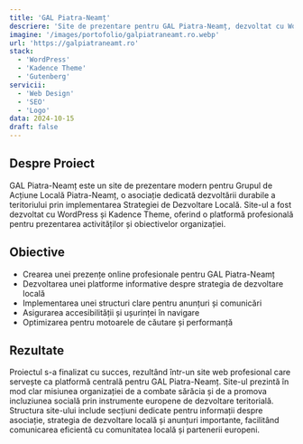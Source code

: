 ```yaml
---
title: 'GAL Piatra-Neamț'
descriere: 'Site de prezentare pentru GAL Piatra-Neamț, dezvoltat cu WordPress și Kadence Theme.'
imagine: '/images/portofolio/galpiatraneamt.ro.webp'
url: 'https://galpiatraneamt.ro'
stack:
  - 'WordPress'
  - 'Kadence Theme'
  - 'Gutenberg'
servicii:
  - 'Web Design'
  - 'SEO'
  - 'Logo'
data: 2024-10-15
draft: false
---
```


## Despre Proiect

GAL Piatra-Neamț este un site de prezentare modern pentru Grupul de Acțiune Locală Piatra-Neamț, o asociație dedicată dezvoltării durabile a teritoriului prin implementarea Strategiei de Dezvoltare Locală. Site-ul a fost dezvoltat cu WordPress și Kadence Theme, oferind o platformă profesională pentru prezentarea activităților și obiectivelor organizației.

## Obiective

- Crearea unei prezențe online profesionale pentru GAL Piatra-Neamț
- Dezvoltarea unei platforme informative despre strategia de dezvoltare locală
- Implementarea unei structuri clare pentru anunțuri și comunicări
- Asigurarea accesibilității și ușurinței în navigare
- Optimizarea pentru motoarele de căutare și performanță

## Rezultate

Proiectul s-a finalizat cu succes, rezultând într-un site web profesional care servește ca platformă centrală pentru GAL Piatra-Neamț. Site-ul prezintă în mod clar misiunea organizației de a combate sărăcia și de a promova incluziunea socială prin instrumente europene de dezvoltare teritorială. Structura site-ului include secțiuni dedicate pentru informații despre asociație, strategia de dezvoltare locală și anunțuri importante, facilitând comunicarea eficientă cu comunitatea locală și partenerii europeni.
